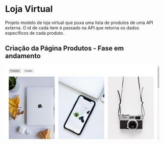 <h1><b>Loja Virtual</b></h1>

<p>Projeto modelo de loja virtual que puxa uma lista de produtos de uma API externa. O id de cada item é passado na API que retorna os dados específicos de cada produto.</p>

<h2>Criação da Página Produtos - Fase em andamento</h2>

![](.github/Produtos_page.PNG)
